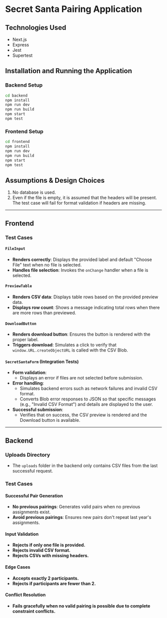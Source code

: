 # Secret Santa Pairing Application

## Technologies Used
- Next.js
- Express
- Jest
- Supertest

## Installation and Running the Application

### Backend Setup
```sh
cd backend
npm install
npm run dev
npm run build
npm start
npm test
```

### Frontend Setup
```sh
cd frontend
npm install
npm run dev
npm run build
npm start
npm test
```

## Assumptions & Design Choices
1. No database is used.
2. Even if the file is empty, it is assumed that the headers will be present. The test case will fail for format validation if headers are missing.

---

## Frontend

### Test Cases
#### `FileInput`
- **Renders correctly**: Displays the provided label and default "Choose File" text when no file is selected.
- **Handles file selection**: Invokes the `onChange` handler when a file is selected.

#### `PreviewTable`
- **Renders CSV data**: Displays table rows based on the provided preview data.
- **Displays row count**: Shows a message indicating total rows when there are more rows than previewed.

#### `DownloadButton`
- **Renders download button**: Ensures the button is rendered with the proper label.
- **Triggers download**: Simulates a click to verify that `window.URL.createObjectURL` is called with the CSV Blob.

#### `SecretSantaForm` (Integration Tests)
- **Form validation**:
  - Displays an error if files are not selected before submission.
- **Error handling**:
  - Simulates backend errors such as network failures and invalid CSV format.
  - Converts Blob error responses to JSON so that specific messages (e.g., "Invalid CSV Format") and details are displayed to the user.
- **Successful submission**:
  - Verifies that on success, the CSV preview is rendered and the Download button is available.

---

## Backend

### Uploads Directory
- The `uploads` folder in the backend only contains CSV files from the last successful request.

### Test Cases
#### **Successful Pair Generation**
- **No previous pairings**: Generates valid pairs when no previous assignments exist.
- **Avoid previous pairings**: Ensures new pairs don't repeat last year's assignments.

#### **Input Validation**
- **Rejects if only one file is provided.**
- **Rejects invalid CSV format.**
- **Rejects CSVs with missing headers.**

#### **Edge Cases**
- **Accepts exactly 2 participants.**
- **Rejects if participants are fewer than 2.**

#### **Conflict Resolution**
- **Fails gracefully when no valid pairing is possible due to complete constraint conflicts.**


